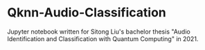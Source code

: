 # Qknn-Audio-Classification
Jupyter notebook written for Sitong Liu's bachelor thesis "Audio Identification and Classification with Quantum Computing" in 2021.
